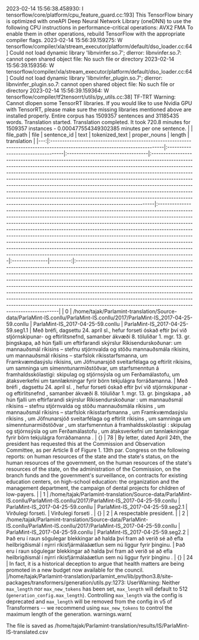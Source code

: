 2023-02-14 15:56:38.458930: I tensorflow/core/platform/cpu_feature_guard.cc:193] This TensorFlow binary is optimized with oneAPI Deep Neural Network Library (oneDNN) to use the following CPU instructions in performance-critical operations:  AVX2 FMA
To enable them in other operations, rebuild TensorFlow with the appropriate compiler flags.
2023-02-14 15:56:39.159275: W tensorflow/compiler/xla/stream_executor/platform/default/dso_loader.cc:64] Could not load dynamic library 'libnvinfer.so.7'; dlerror: libnvinfer.so.7: cannot open shared object file: No such file or directory
2023-02-14 15:56:39.159356: W tensorflow/compiler/xla/stream_executor/platform/default/dso_loader.cc:64] Could not load dynamic library 'libnvinfer_plugin.so.7'; dlerror: libnvinfer_plugin.so.7: cannot open shared object file: No such file or directory
2023-02-14 15:56:39.159364: W tensorflow/compiler/tf2tensorrt/utils/py_utils.cc:38] TF-TRT Warning: Cannot dlopen some TensorRT libraries. If you would like to use Nvidia GPU with TensorRT, please make sure the missing libraries mentioned above are installed properly.
Entire corpus has 1509357 sentences and 31185435 words.
Translation started.
Translation completed. It took 720.8 minutes for 1509357 instances - 0.000477554349302385 minutes per one sentence.
|    | file_path                                                                                                                    | file                              | sentence_id                       | text                                                                                                                                                                                                                                                                                                                                                                                                                                                                                                                                                                                                                                             | tokenized_text                                                                                                                                                                                                                                                                                                                                                                                                                                                                                                                                                                                                                                                 | proper_nouns   |   length | translation                                                                                                                                                                                                                                                                                                                                                                                                                                                                                                                                                                                                                              |
|---:|:-----------------------------------------------------------------------------------------------------------------------------|:----------------------------------|:----------------------------------|:-------------------------------------------------------------------------------------------------------------------------------------------------------------------------------------------------------------------------------------------------------------------------------------------------------------------------------------------------------------------------------------------------------------------------------------------------------------------------------------------------------------------------------------------------------------------------------------------------------------------------------------------------|:---------------------------------------------------------------------------------------------------------------------------------------------------------------------------------------------------------------------------------------------------------------------------------------------------------------------------------------------------------------------------------------------------------------------------------------------------------------------------------------------------------------------------------------------------------------------------------------------------------------------------------------------------------------|:---------------|---------:|:-----------------------------------------------------------------------------------------------------------------------------------------------------------------------------------------------------------------------------------------------------------------------------------------------------------------------------------------------------------------------------------------------------------------------------------------------------------------------------------------------------------------------------------------------------------------------------------------------------------------------------------------|
|  0 | /home/tajak/Parlamint-translation/Source-data/ParlaMint-IS.conllu/ParlaMint-IS.conllu/2017/ParlaMint-IS_2017-04-25-59.conllu | ParlaMint-IS_2017-04-25-59.conllu | ParlaMint-IS_2017-04-25-59.seg1.1 | Með bréfi, dagsettu 24. apríl sl., hefur forseti óskað eftir því við stjórnskipunar- og eftirlitsnefnd, samanber ákvæði 8. töluliðar 1. mgr. 13. gr. þingskapa, að hún fjalli um eftirfarandi skýrslur Ríkisendurskoðunar: um mannauðsmál ríkisins – stefnu stjórnvalda og stöðu mannauðsmála ríkisins, um mannauðsmál ríkisins – starfslok ríkisstarfsmanna, um Framkvæmdasýslu ríkisins, um Jöfnunarsjóð sveitarfélaga og eftirlit ríkisins, um samninga um símenntunarmiðstöðvar, um starfsmenntun á framhaldsskólastigi: skipulag og stjórnsýsla og um Ferðamálastofu, um átaksverkefni um tannlækningar fyrir börn tekjulágra forráðamanna. | Með bréfi , dagsettu 24. apríl sl. , hefur forseti óskað eftir því við stjórnskipunar - og eftirlitsnefnd , samanber ákvæði 8. töluliðar 1. mgr. 13. gr. þingskapa , að hún fjalli um eftirfarandi skýrslur Ríkisendurskoðunar : um mannauðsmál ríkisins – stefnu stjórnvalda og stöðu mannauðsmála ríkisins , um mannauðsmál ríkisins – starfslok ríkisstarfsmanna , um Framkvæmdasýslu ríkisins , um Jöfnunarsjóð sveitarfélaga og eftirlit ríkisins , um samninga um símenntunarmiðstöðvar , um starfsmenntun á framhaldsskólastigi : skipulag og stjórnsýsla og um Ferðamálastofu , um átaksverkefni um tannlækningar fyrir börn tekjulágra forráðamanna . | {}             |       78 | By letter, dated April 24th, the president has requested this at the Commission and Observation Committee, as per Article 8 of Figure 1. 13th par. Congress on the following reports: on human resources of the state and the state's status, on the human resources of the government, on the human resources of the state's resources of the state, on the administration of the Commission, on the branch funds and the government's surveillance, on contracts for existing education centers, on high-school education: the organization and the management department, the campaign of dental projects for children of low-payers. |
|  1 | /home/tajak/Parlamint-translation/Source-data/ParlaMint-IS.conllu/ParlaMint-IS.conllu/2017/ParlaMint-IS_2017-04-25-59.conllu | ParlaMint-IS_2017-04-25-59.conllu | ParlaMint-IS_2017-04-25-59.seg2.1 | Virðulegi forseti.                                                                                                                                                                                                                                                                                                                                                                                                                                                                                                                                                                                                                               | Virðulegi forseti .                                                                                                                                                                                                                                                                                                                                                                                                                                                                                                                                                                                                                                            | {}             |        2 | A respectable president.                                                                                                                                                                                                                                                                                                                                                                                                                                                                                                                                                                                                                 |
|  2 | /home/tajak/Parlamint-translation/Source-data/ParlaMint-IS.conllu/ParlaMint-IS.conllu/2017/ParlaMint-IS_2017-04-25-59.conllu | ParlaMint-IS_2017-04-25-59.conllu | ParlaMint-IS_2017-04-25-59.seg2.2 | Það eru í raun sögulegar blekkingar að halda því fram að verið sé að efla heilbrigðismál í nýrri ríkisfjármálaáætlun sem nú liggur fyrir þinginu.                                                                                                                                                                                                                                                                                                                                                                                                                                                                                                | Það eru í raun sögulegar blekkingar að halda því fram að verið sé að efla heilbrigðismál í nýrri ríkisfjármálaáætlun sem nú liggur fyrir þinginu .                                                                                                                                                                                                                                                                                                                                                                                                                                                                                                             | {}             |       24 | In fact, it is a historical deception to argue that health matters are being promoted in a new budget now available for the council.                                                                                                                                                                                                                                                                                                                                                                                                                                                                                                     |/home/tajak/Parlamint-translation/parlamint_env/lib/python3.8/site-packages/transformers/generation/utils.py:1273: UserWarning: Neither `max_length` nor `max_new_tokens` has been set, `max_length` will default to 512 (`generation_config.max_length`). Controlling `max_length` via the config is deprecated and `max_length` will be removed from the config in v5 of Transformers -- we recommend using `max_new_tokens` to control the maximum length of the generation.
  warnings.warn(





The file is saved as /home/tajak/Parlamint-translation/results/IS/ParlaMint-IS-translated.csv
